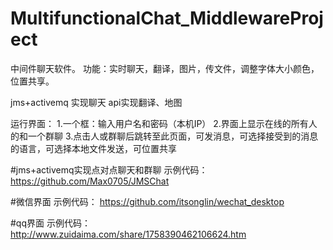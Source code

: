 # MultifunctionalChat_MiddlewareProject
中间件聊天软件。
功能：实时聊天，翻译，图片，传文件，调整字体大小颜色，位置共享。

jms+activemq 实现聊天
api实现翻译、地图

运行界面：
1.一个框：输入用户名和密码（本机IP）
2.界面上显示在线的所有人的和一个群聊
3.点击人或群聊后跳转至此页面，可发消息，可选择接受到的消息的语言，可选择本地文件发送，可位置共享

#jms+activemq实现点对点聊天和群聊
示例代码：
https://github.com/Max0705/JMSChat

#微信界面
示例代码：
https://github.com/itsonglin/wechat_desktop

#qq界面
示例代码：
http://www.zuidaima.com/share/1758390462106624.htm
